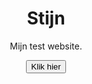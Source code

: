 <!DOCTYPE html>
<html>
<head>
    <style>
        body {
            text-align: center;
            transition: background-color 0.5s, color 0.5s;
        }
    </style>
</head>
<body>

<h1 id="title">Stijn</h1>
<p>Mijn test website.</p>
<button onclick="changeColors()">Klik hier</button>

<script>
    function changeColors() {
        var colors = ['#ff0000', '#00ff00', '#0000ff', '#ffff00', '#ff00ff', '#00ffff']; // lijst met kleuren
        var randomBackgroundColor = colors[Math.floor(Math.random() * colors.length)]; // willekeurige achtergrondkleur
        var randomTextColor = colors[Math.floor(Math.random() * colors.length)]; // willekeurige tekstkleur
        
        document.body.style.backgroundColor = randomBackgroundColor; // stel achtergrondkleur in
        document.body.style.color = randomTextColor; // stel tekstkleur in
        document.getElementById('title').style.color = randomTextColor; // stel tekstkleur van de titel in
    }
</script>

</body>
</html>
